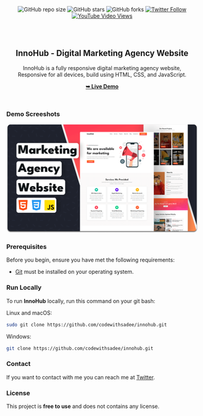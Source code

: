 <div align="center">
  
  ![GitHub repo size](https://img.shields.io/github/repo-size/codewithsadee/innohub)
  ![GitHub stars](https://img.shields.io/github/stars/codewithsadee/innohub?style=social)
  ![GitHub forks](https://img.shields.io/github/forks/codewithsadee/innohub?style=social)
  [![Twitter Follow](https://img.shields.io/twitter/follow/codewithsadee?style=social)](https://twitter.com/intent/follow?screen_name=codewithsadee)
  [![YouTube Video Views](https://img.shields.io/youtube/views/QAkjqXuICQE?style=social)](https://youtu.be/QAkjqXuICQE)

  <br />
  <br />

  <h2 align="center">InnoHub - Digital Marketing Agency Website</h2>

  InnoHub is a fully responsive digital marketing agency website, <br />Responsive for all devices, build using HTML, CSS, and JavaScript.

  <a href="https://codewithsadee.github.io/innohub/"><strong>➥ Live Demo</strong></a>

</div>

<br />

### Demo Screeshots

![InnoHub Desktop Demo](./readme-images/desktop.png "Desktop Demo")

### Prerequisites

Before you begin, ensure you have met the following requirements:

* [Git](https://git-scm.com/downloads "Download Git") must be installed on your operating system.

### Run Locally

To run **InnoHub** locally, run this command on your git bash:

Linux and macOS:

```bash
sudo git clone https://github.com/codewithsadee/innohub.git
```

Windows:

```bash
git clone https://github.com/codewithsadee/innohub.git
```

### Contact

If you want to contact with me you can reach me at [Twitter](https://www.twitter.com/codewithsadee).

### License

This project is **free to use** and does not contains any license.
